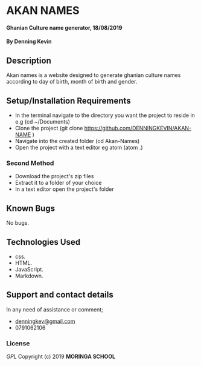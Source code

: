# AKAN NAMES
#### Ghanian Culture name generator, 18/08/2019
#### By **Denning Kevin**
## Description
Akan names is a website designed to generate ghanian culture names according to day of birth, month of birth and gender.
## Setup/Installation Requirements

* In the terminal navigate to the directory you want the project to reside in e.g (cd ~/Documents)
* Clone the project (git clone https://github.com/DENNINGKEVIN/AKAN-NAME )
* Navigate into the created folder (cd Akan-Names)
* Open the project with a text editor eg atom (atom .)

### Second Method
* Download the project's zip files
* Extract it to a  folder  of your choice
* In a text editor open the project's folder
## Known Bugs
No bugs.
## Technologies Used
* css.
* HTML.
* JavaScript.
* Markdown.
## Support and contact details
In any need of assistance or comment;
* denningkev@gmail.com
* 0791062106
### License
*GPL*
Copyright (c) 2019 **MORINGA SCHOOL**
  

